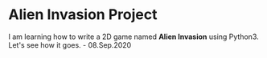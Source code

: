 # Alien Invasion Project
I am learning how to write a 2D game named **Alien Invasion** using Python3.
Let's see how it goes. - 08.Sep.2020
